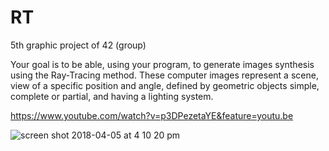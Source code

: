 # RT

5th graphic project of 42 (group)

Your goal is to be able, using your program, to generate images
synthesis using the Ray-Tracing method. These computer images represent a
scene, view of a specific position and angle, defined by geometric objects
simple, complete or partial, and having a lighting system.

https://www.youtube.com/watch?v=p3DPezetaYE&feature=youtu.be

![screen shot 2018-04-05 at 4 10 20 pm](https://user-images.githubusercontent.com/23494780/38371068-decd1f08-38eb-11e8-91c9-4f4ff2d62216.png)
